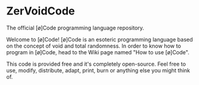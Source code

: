 # ZerVoidCode
The official [ø]Code programming language repository.

Welcome to [ø]Code! [ø]Code is an esoteric programming language based on the concept of void and total randomness.
In order to know how to program in [ø]Code, head to the Wiki page named "How to use [ø]Code".

This code is provided free and it's completely open-source. Feel free to use, modify, distribute, adapt, print, burn or anything else you might think of.
